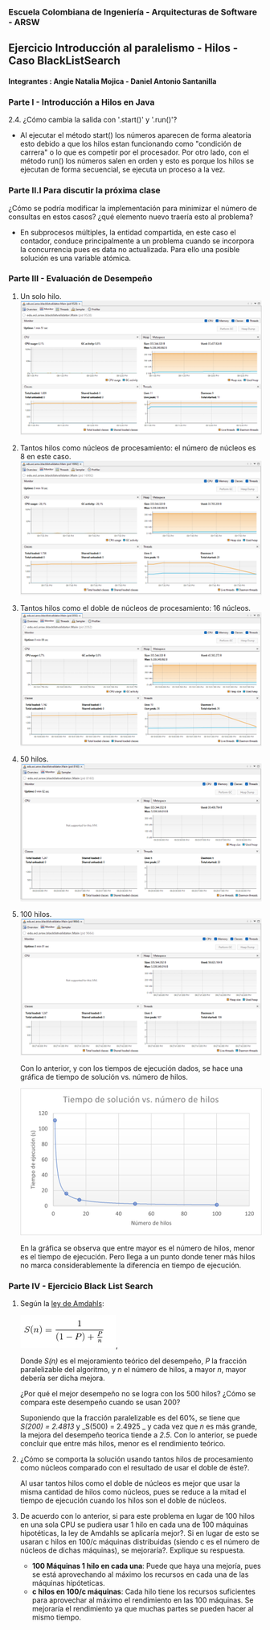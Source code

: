 
### Escuela Colombiana de Ingeniería - Arquitecturas de Software - ARSW
## Ejercicio Introducción al paralelismo - Hilos - Caso BlackListSearch
#### Integrantes : Angie Natalia Mojica - Daniel Antonio Santanilla

### **Parte I - Introducción a Hilos en Java**

2.4. ¿Cómo cambia la salida con '.start()' y '.run()'? 

- Al ejecutar el método start() los números aparecen de forma aleatoria esto debido a que los hilos estan funcionando como "condición de carrera" o lo que es competir por el procesador. Por otro lado, con el método run() los números salen en orden y esto es porque los hilos se ejecutan de forma secuencial, se ejecuta un proceso a la vez.

### **Parte II.I Para discutir la próxima clase**

¿Cómo se podría modificar la implementación para minimizar el número de consultas en estos casos? ¿qué elemento nuevo traería esto al problema?

- En subprocesos múltiples, la entidad compartida, en este caso el contador, conduce principalmente a un problema cuando se incorpora la concurrencia pues es data no actualizada. Para ello una posible solución es una variable atómica.

### **Parte III - Evaluación de Desempeño**

1. Un solo hilo.
![1-Hilo](img/visualvm1.png)
2. Tantos hilos como núcleos de procesamiento: el número de núcleos es 8 en este caso.
![8-Hilos](img/visualvm8.png)
3. Tantos hilos como el doble de núcleos de procesamiento: 16 núcleos.
![16-Hilos](img/visualvm16.png)
4. 50 hilos.
![50-Hilos](img/visualvm50.png)
5. 100 hilos.
![100-Hilos](img/visualvm100.png)

    Con lo anterior, y con los tiempos de ejecución dados, se hace una gráfica de tiempo de solución vs. número de hilos.

    ![Gráfica](img\grafica_T_H.png)

    En la gráfica se observa que entre mayor es el número de hilos, menor es el tiempo de ejecución. Pero llega a un punto donde tener más hilos no marca considerablemente la diferencia en tiempo de ejecución.

### **Parte IV - Ejercicio Black List Search**

1. Según la [ley de Amdahls](https://www.pugetsystems.com/labs/articles/Estimating-CPU-Performance-using-Amdahls-Law-619/#WhatisAmdahlsLaw?):

	![ley de Amdahls](img/ahmdahls.png), 
  
    Donde _S(n)_ es el mejoramiento teórico del desempeño, _P_ la fracción paralelizable del algoritmo, y _n_ el número de hilos, a mayor _n_, mayor debería ser dicha mejora. 
    
    ¿Por qué el mejor desempeño no se logra con los 500 hilos? ¿Cómo se compara este desempeño cuando se usan 200?

    Suponiendo que la fracción paralelizable es del 60%, se tiene que _S(200) = 2.4813_ y  _S(500) = 2.4925 _ y cada vez que _n_ es más grande, la mejora del desempeño teorica tiende a _2.5_. Con lo anterior, se puede concluir que entre más hilos, menor es el rendimiento teórico.

2. ¿Cómo se comporta la solución usando tantos hilos de procesamiento como núcleos comparado con el resultado de usar el doble de éste?.

    Al usar tantos hilos como el doble de núcleos es mejor que usar la misma cantidad de hilos como núcleos, pues se reduce a la mitad el tiempo de ejecución cuando los hilos son el doble de núcleos.

3. De acuerdo con lo anterior, si para este problema en lugar de 100 hilos en una sola CPU se pudiera usar 1 hilo en cada una de 100 máquinas hipotéticas, la ley de Amdahls se aplicaría mejor?. Si en lugar de esto se usaran c hilos en 100/c máquinas distribuidas (siendo c es el número de núcleos de dichas máquinas), se mejoraría?. Explique su respuesta.
    - **100 Máquinas 1 hilo en cada una**: Puede que haya una mejoría, pues se está aprovechando al máximo los recursos en cada una de las máquinas hipóteticas.
    - **c hilos en 100/c máquinas**: Cada hilo tiene los recursos suficientes para aprovechar al máximo el rendimiento en las 100 máquinas. Se mejoraría el rendimiento ya que muchas partes se pueden hacer al mismo tiempo.
